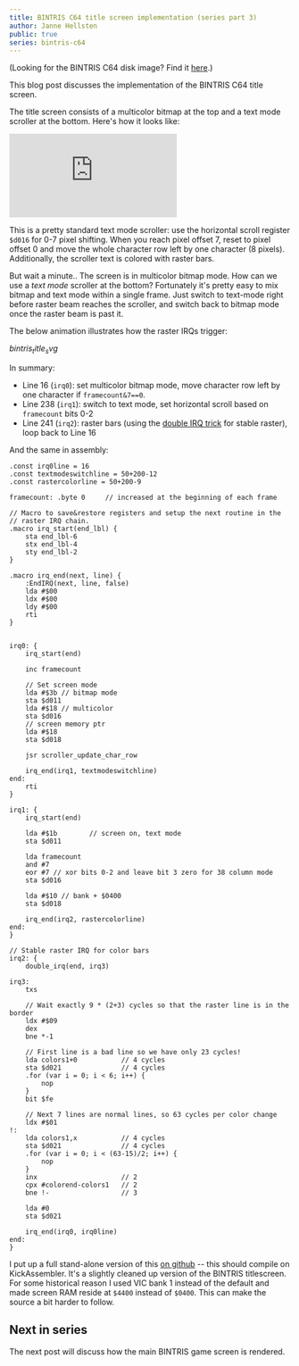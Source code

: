 ```yaml
---
title: BINTRIS C64 title screen implementation (series part 3)
author: Janne Hellsten
public: true
series: bintris-c64
---
```


(Looking for the BINTRIS C64 disk image?  Find it [here](/posts/2018-05-21-bintris-on-c64-part-2.html).)

This blog post discusses the implementation of the BINTRIS C64 title screen.

The title screen consists of a multicolor bitmap at the top and a text mode scroller at the bottom.  Here's how it looks like:

<div class="youtube">
<iframe class="video" src="https://www.youtube.com/embed/akaQcBNG9TE?rel=0&amp;controls=1&amp;showinfo=0" frameborder="0" allow="autoplay; encrypted-media" allowfullscreen></iframe></div>

This is a pretty standard text mode scroller: use the horizontal scroll register `$d016` for 0-7 pixel shifting.  When you reach pixel offset 7, reset to pixel offset 0 and move the whole character row left by one character (8 pixels).  Additionally, the scroller text is colored with raster bars.

But wait a minute..  The screen is in multicolor bitmap mode.  How can we use a _text mode_ scroller at the bottom?  Fortunately it's pretty easy to mix bitmap and text mode within a single frame.  Just switch to text-mode right before raster beam reaches the scroller, and switch back to bitmap mode once the raster beam is past it.

The below animation illustrates how the raster IRQs trigger:

$bintris_title_svg$

In summary:

* Line 16 (`irq0`): set multicolor bitmap mode, move character row left by one character if `framecount&7==0`.
* Line 238 (`irq1`): switch to text mode, set horizontal scroll based on `framecount` bits 0-2
* Line 241 (`irq2`): raster bars (using the [double IRQ trick][double-irq] for stable raster), loop back to Line 16

And the same in assembly:

```
.const irq0line = 16
.const textmodeswitchline = 50+200-12
.const rastercolorline = 50+200-9

framecount: .byte 0     // increased at the beginning of each frame

// Macro to save&restore registers and setup the next routine in the
// raster IRQ chain.
.macro irq_start(end_lbl) {
    sta end_lbl-6
    stx end_lbl-4
    sty end_lbl-2
}

.macro irq_end(next, line) {
    :EndIRQ(next, line, false)
    lda #$00
    ldx #$00
    ldy #$00
    rti
}


irq0: {
    irq_start(end)

    inc framecount

    // Set screen mode
    lda #$3b // bitmap mode
    sta $d011
    lda #$18 // multicolor
    sta $d016
    // screen memory ptr
    lda #$18
    sta $d018

    jsr scroller_update_char_row

    irq_end(irq1, textmodeswitchline)
end:
    rti
}

irq1: {
    irq_start(end)

    lda #$1b        // screen on, text mode
    sta $d011

    lda framecount
    and #7
    eor #7 // xor bits 0-2 and leave bit 3 zero for 38 column mode
    sta $d016

    lda #$10 // bank + $0400
    sta $d018

    irq_end(irq2, rastercolorline)
end:
}

// Stable raster IRQ for color bars
irq2: {
    double_irq(end, irq3)

irq3:
    txs

    // Wait exactly 9 * (2+3) cycles so that the raster line is in the border
    ldx #$09
    dex
    bne *-1

    // First line is a bad line so we have only 23 cycles!
    lda colors1+0           // 4 cycles
    sta $d021               // 4 cycles
    .for (var i = 0; i < 6; i++) {
        nop
    }
    bit $fe

    // Next 7 lines are normal lines, so 63 cycles per color change
    ldx #$01
!:
    lda colors1,x           // 4 cycles
    sta $d021               // 4 cycles
    .for (var i = 0; i < (63-15)/2; i++) {
        nop
    }
    inx                     // 2
    cpx #colorend-colors1   // 2
    bne !-                  // 3

    lda #0
    sta $d021

    irq_end(irq0, irq0line)
end:
}
```

I put up a full stand-alone version of this [on github][scroller-asm] -- this should compile on KickAssembler.  It's a slightly cleaned up version of the BINTRIS titlescreen.  For some historical reason I used VIC bank 1 instead of the default and made screen RAM reside at `$4400` instead of `$0400`.  This can make the source a bit harder to follow.

Next in series
--------------

The next post will discuss how the main BINTRIS game screen is rendered.

[scroller-asm]: https://github.com/nurpax/c64-samples/tree/master/text-scroller
[double-irq]: http://codebase64.org/doku.php?id=base:double_irq_explained
